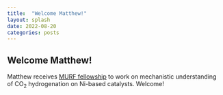 ```yaml
---
title:  "Welcome Matthew!"
layout: splash
date: 2022-08-20
categories: posts
---
```


## Welcome Matthew!
Matthew receives [MURF fellowship](https://www.mines.edu/undergraduate-research/undergraduate-research-opportunities/undergraduate-research-fellowship/) to work on mechanistic understanding of CO<sub>2</sub> hydrogenation on Ni-based catalysts. Welcome!

